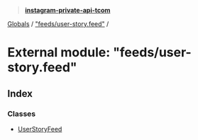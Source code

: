 > **[instagram-private-api-tcom](../README.md)**

[Globals](../README.md) / ["feeds/user-story.feed"](_feeds_user_story_feed_.md) /

# External module: "feeds/user-story.feed"

## Index

### Classes

* [UserStoryFeed](../classes/_feeds_user_story_feed_.userstoryfeed.md)